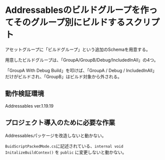 # Addressablesのビルドグループを作ってそのグループ別にビルドするスクリプト

アセットグループに「ビルドグループ」という追加のSchemaを用意する。

用意したビルドグループは、「GroupA/GroupB/Debug/IncludedInAll」の4つ。

「GroupA With Debug Build」を叩けば、「GroupA / Debug / IncludedInAll」だけがビルドされ、「GroupB」はビルド対象から外される。

## 動作検証環境

Addressables ver.1.19.19

## プロジェクト導入のために必要な作業

Addressablesパッケージを改造しないと動かない。

`BuidScriptPackedMode.cs`に記述されている、`internal void InitalizeBuildContex()` を `public` に変更しないと動かない。
